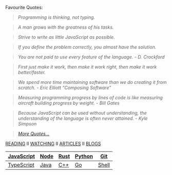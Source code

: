 Favourite Quotes:

> _Programming is thinking, not typing._

> _A man grows with the greatness of his tasks._

> _Strive to write as little JavaScript as possible._

> _If you define the problem correctly, you almost have the solution._

> _You are not paid to use every feature of the language. - D. Crockford_

> _First just make it work, then make it work right, then make it work better/faster._

> _We spend more time maintaining software than we do creating it from scratch. - Eric Elliott “Composing Software”_

> _Measuring programming progress by lines of code is like measuring aircraft building progress by weight. - Bill Gates_

> _Because JavaScript can be used without understanding, the understanding of the language is often never attained. - Kyle Simpson_

> _[More Quotes...](https://github.com/stepanenko/stepanenko/blob/master/quotes.md)_

[READING](https://github.com/stepanenko/stepanenko/blob/master/READING.md) II 
[WATCHING](https://github.com/stepanenko/stepanenko/blob/master/WATCHING.md) II 
[ARTICLES](https://github.com/stepanenko/stepanenko/blob/master/ARTICLES.md) II 
[BLOGS](https://github.com/stepanenko/stepanenko/blob/master/BLOGS.md)

[JavaScript](https://github.com/stepanenko/javascript-info) | [Node](https://github.com/stepanenko/nodejs-info) | [Rust](https://github.com/stepanenko/rust-info) | [Python](https://github.com/stepanenko/python-info) | [Git](https://github.com/stepanenko/git-info)
--- | --- | --- | --- | ---
[TypeScript](https://github.com/stepanenko/typescript-info) | [Java](https://github.com/stepanenko/java-info) | [C++](https://github.com/stepanenko/c-cpp-info) | [Go](https://github.com/stepanenko/go-info) | [Shell](https://github.com/stepanenko/bash-shell-info)

